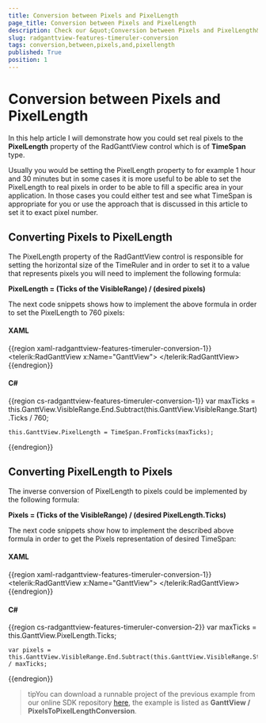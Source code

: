 ```yaml
---
title: Conversion between Pixels and PixelLength
page_title: Conversion between Pixels and PixelLength
description: Check our &quot;Conversion between Pixels and PixelLength&quot; documentation article for the RadGanttView WPF control.
slug: radganttview-features-timeruler-conversion
tags: conversion,between,pixels,and,pixellength
published: True
position: 1
---
```


# Conversion between Pixels and PixelLength

In this help article I will demonstrate how you could set real pixels to the __PixelLength__ property of the RadGanttView control which is of __TimeSpan__ type.

Usually you would be setting the PixelLength property to for example 1 hour and 30 minutes but in some cases it is more useful to be able to set the PixelLength to real pixels in order to be able to fill a specific area in your application. In those cases you could either test and see what TimeSpan is appropriate for you or use the approach that is discussed in this article to set it to exact pixel number. 

## Converting Pixels to PixelLength

The PixelLength property of the RadGanttView control is responsible for setting the horizontal size of the TimeRuler and in order to set it to a value that represents pixels you will need to implement the following formula:

__PixelLength = (Ticks of the VisibleRange) / (desired pixels)__

The next code snippets shows how to implement the above formula in order to set the PixelLength to 760 pixels:

#### __XAML__

{{region xaml-radganttview-features-timeruler-conversion-1}}
	<telerik:RadGanttView x:Name="GanttView">
	    <!--...-->
	</telerik:RadGanttView>
{{endregion}}

#### __C#__

{{region cs-radganttview-features-timeruler-conversion-1}}
	var maxTicks = this.GanttView.VisibleRange.End.Subtract(this.GanttView.VisibleRange.Start).Ticks / 760;
	
	this.GanttView.PixelLength = TimeSpan.FromTicks(maxTicks);
{{endregion}}

## Converting PixelLength to Pixels

The inverse conversion of PixelLength to pixels could be implemented by the following formula: 

__Pixels = (Ticks of the VisibleRange) / (desired PixelLength.Ticks)__

The next code snippets show how to implement the described above formula in order to get the Pixels representation of desired TimeSpan:

#### __XAML__

{{region xaml-radganttview-features-timeruler-conversion-1}}
	<telerik:RadGanttView x:Name="GanttView">
	    <!--...-->
	</telerik:RadGanttView>
{{endregion}}

#### __C#__

{{region cs-radganttview-features-timeruler-conversion-2}}
	var maxTicks = this.GanttView.PixelLength.Ticks;
	
	var pixels = this.GanttView.VisibleRange.End.Subtract(this.GanttView.VisibleRange.Start).Ticks / maxTicks;
{{endregion}}

>tipYou can download a runnable project of the previous example from our online SDK repository [here](https://github.com/telerik/xaml-sdk), the example is listed as __GanttView / PixelsToPixelLengthConversion__.